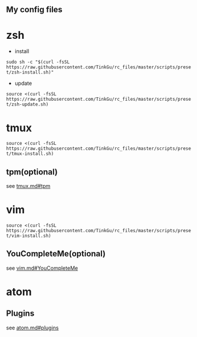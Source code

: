 My config files
---
# zsh
* install

`sudo sh -c "$(curl -fsSL https://raw.githubusercontent.com/TinkGu/rc_files/master/scripts/preset/zsh-install.sh)"`

* update

`source <(curl -fsSL https://raw.githubusercontent.com/TinkGu/rc_files/master/scripts/preset/zsh-update.sh)`

# tmux
`source <(curl -fsSL https://raw.githubusercontent.com/TinkGu/rc_files/master/scripts/preset/tmux-install.sh)`
## tpm(optional)
see [tmux.md#tpm](https://github.com/TinkGu/rc_files/blob/master/tmux.md#tpm)

# vim
`source <(curl -fsSL https://raw.githubusercontent.com/TinkGu/rc_files/master/scripts/preset/vim-install.sh)`
## YouCompleteMe(optional)
see [vim.md#YouCompleteMe](https://github.com/TinkGu/rc_files/blob/master/vim.md#youcompleteme)

# atom
## Plugins
see [atom.md#plugins](https://github.com/TinkGu/rc_files/tree/master/atom#plugins)
